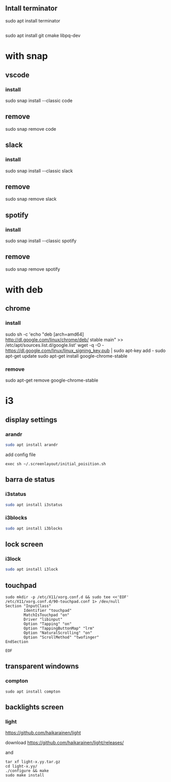 ## Intall terminator

sudo apt install terminator

##

sudo apt install git cmake libpq-dev

# with snap

## vscode

### install

sudo snap install --classic code

## remove

sudo snap remove code

## slack

### install

sudo snap install --classic slack

## remove

sudo snap remove slack

## spotify

### install

sudo snap install --classic spotify

## remove

sudo snap remove spotify



# with deb

## chrome

### install

sudo sh -c 'echo "deb [arch=amd64] http://dl.google.com/linux/chrome/deb/ stable main" >> /etc/apt/sources.list.d/google.list'
wget -q -O - https://dl.google.com/linux/linux_signing_key.pub | sudo apt-key add -
sudo apt-get update
sudo apt-get install google-chrome-stable

### remove

sudo apt-get remove google-chrome-stable



# i3

## display settings


### arandr

```sh
sudo apt install arandr
```

add config file

```
exec sh ~/.screenlayout/initial_poisition.sh
```


## barra de status

### i3status

```sh
sudo apt install i3status
```

### i3blocks

```sh
sudo apt install i3blocks
```

## lock screen

### i3lock

```sh
sudo apt install i3lock
```

## touchpad

```
sudo mkdir -p /etc/X11/xorg.conf.d && sudo tee <<'EOF' /etc/X11/xorg.conf.d/90-touchpad.conf 1> /dev/null
Section "InputClass"
        Identifier "touchpad"
        MatchIsTouchpad "on"
        Driver "libinput"
        Option "Tapping" "on"
        Option "TappingButtonMap" "lrm"
        Option "NaturalScrolling" "on"
        Option "ScrollMethod" "twofinger"
EndSection

EOF
```


## transparent windowns

### compton

```
sudo apt install compton
```


## backlights screen

### light

https://github.com/haikarainen/light

download https://github.com/haikarainen/light/releases/

and

```
tar xf light-x.yy.tar.gz
cd light-x.yy/
./configure && make
sudo make install
```
